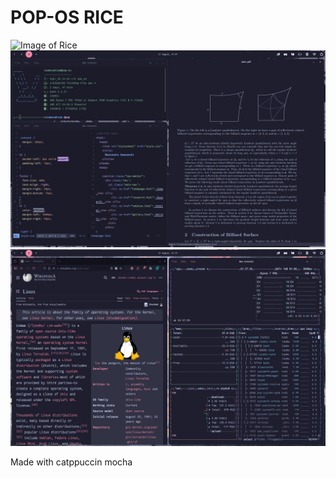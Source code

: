 # POP-OS RICE
![Image of Rice](https://github.com/ManuSomvanshi/PopOS-Catppuccin-Mocha/blob/master/assets/rice-wallpaper.png?raw=true)
![Image of Rice with Apps](https://github.com/ManuSomvanshi/PopOS-Catppuccin-Mocha/blob/master/assets/rice-with-apps.png?raw=true)
![Image of Rice with Apps](https://github.com/ManuSomvanshi/PopOS-Catppuccin-Mocha/blob/master/assets/reic-wiki-btop.png?raw=true)

Made with catppuccin mocha
